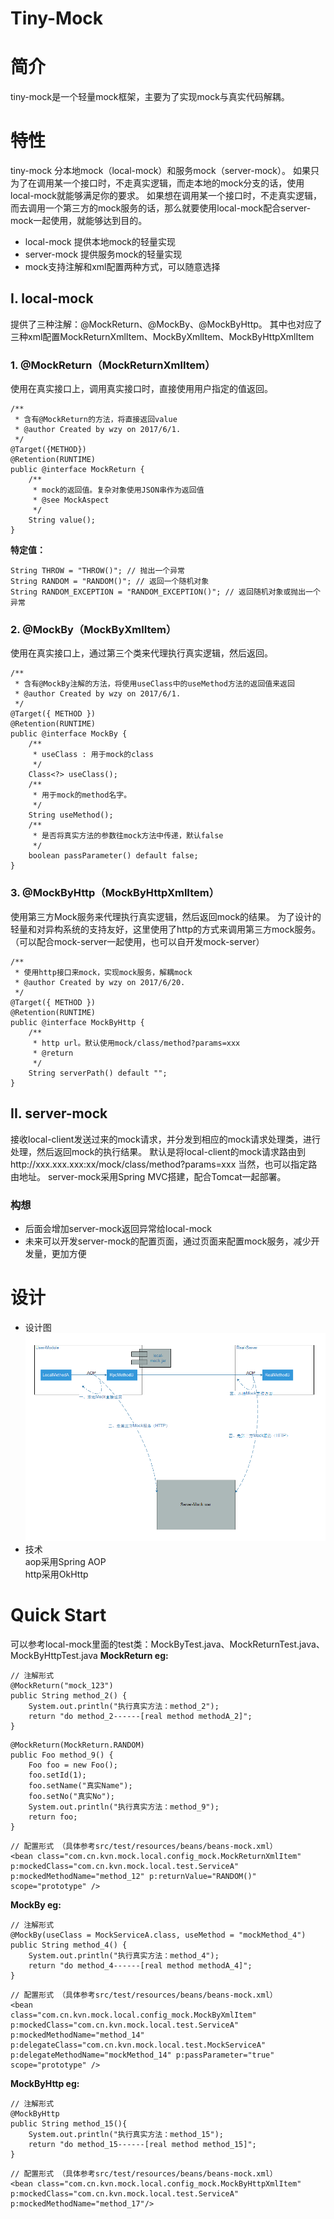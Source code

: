 # Tiny-Mock

# 简介
tiny-mock是一个轻量mock框架，主要为了实现mock与真实代码解耦。

# 特性
tiny-mock 分本地mock（local-mock）和服务mock（server-mock）。
如果只为了在调用某一个接口时，不走真实逻辑，而走本地的mock分支的话，使用local-mock就能够满足你的要求。
如果想在调用某一个接口时，不走真实逻辑，而去调用一个第三方的mock服务的话，那么就要使用local-mock配合server-mock一起使用，就能够达到目的。

* local-mock 提供本地mock的轻量实现
* server-mock 提供服务mock的轻量实现
* mock支持注解和xml配置两种方式，可以随意选择

## I. local-mock
提供了三种注解：@MockReturn、@MockBy、@MockByHttp。
其中也对应了三种xml配置MockReturnXmlItem、MockByXmlItem、MockByHttpXmlItem

### 1. @MockReturn（MockReturnXmlItem）
使用在真实接口上，调用真实接口时，直接使用用户指定的值返回。  
>
	/**
	 * 含有@MockReturn的方法，将直接返回value
	 * @author Created by wzy on 2017/6/1.
	 */
	@Target({METHOD})
	@Retention(RUNTIME)
	public @interface MockReturn {
	    /**
	     * mock的返回值。复杂对象使用JSON串作为返回值
	     * @see MockAspect
	     */
	    String value();
	}

**特定值：**
>
	String THROW = "THROW()"; // 抛出一个异常
    String RANDOM = "RANDOM()"; // 返回一个随机对象
    String RANDOM_EXCEPTION = "RANDOM_EXCEPTION()"; // 返回随机对象或抛出一个异常

### 2. @MockBy（MockByXmlItem）
使用在真实接口上，通过第三个类来代理执行真实逻辑，然后返回。
>
	/**
	 * 含有@MockBy注解的方法，将使用useClass中的useMethod方法的返回值来返回 
	 * @author Created by wzy on 2017/6/1.
	 */
	@Target({ METHOD })
	@Retention(RUNTIME)
	public @interface MockBy {
		/**
		 * useClass : 用于mock的class
		 */
		Class<?> useClass();
		/**
		 * 用于mock的method名字。
		 */
		String useMethod();
		/**
		 * 是否将真实方法的参数往mock方法中传递，默认false
		 */
		boolean passParameter() default false;
	}

### 3. @MockByHttp（MockByHttpXmlItem）
使用第三方Mock服务来代理执行真实逻辑，然后返回mock的结果。
为了设计的轻量和对异构系统的支持友好，这里使用了http的方式来调用第三方mock服务。（可以配合mock-server一起使用，也可以自开发mock-server）
>
	/**
	 * 使用http接口来mock，实现mock服务，解耦mock
	 * @author Created by wzy on 2017/6/20.
	 */
	@Target({ METHOD })
	@Retention(RUNTIME)
	public @interface MockByHttp {
		/**
		 * http url。默认使用mock/class/method?params=xxx
		 * @return
		 */
		String serverPath() default "";
	}

## II. server-mock
接收local-client发送过来的mock请求，并分发到相应的mock请求处理类，进行处理，然后返回mock的执行结果。
默认是将local-client的mock请求路由到http://xxx.xxx.xxx:xx/mock/class/method?params=xxx
当然，也可以指定路由地址。
server-mock采用Spring MVC搭建，配合Tomcat一起部署。
### 构想
* 后面会增加server-mock返回异常给local-mock
* 未来可以开发server-mock的配置页面，通过页面来配置mock服务，减少开发量，更加方便

# 设计
* 设计图
![tiny-mock实现原理图](mock方案.png)
* 技术 <br/>
aop采用Spring AOP <br/>
http采用OkHttp <br/>

# Quick Start
可以参考local-mock里面的test类：MockByTest.java、MockReturnTest.java、MockByHttpTest.java
**MockReturn eg:**
>
	// 注解形式
	@MockReturn("mock_123")
	public String method_2() {
		System.out.println("执行真实方法：method_2");
		return "do method_2------[real method methodA_2]";
	}
>	
	@MockReturn(MockReturn.RANDOM)
	public Foo method_9() {
		Foo foo = new Foo();
		foo.setId(1);
		foo.setName("真实Name");
		foo.setNo("真实No");
		System.out.println("执行真实方法：method_9");
		return foo;
	}
>	
	// 配置形式 （具体参考src/test/resources/beans/beans-mock.xml）
	<bean class="com.cn.kvn.mock.local.config_mock.MockReturnXmlItem"
	p:mockedClass="com.cn.kvn.mock.local.test.ServiceA"
	p:mockedMethodName="method_12" p:returnValue="RANDOM()" scope="prototype" />


**MockBy eg:**
>
	// 注解形式
	@MockBy(useClass = MockServiceA.class, useMethod = "mockMethod_4")
	public String method_4() {
		System.out.println("执行真实方法：method_4");
		return "do method_4------[real method methodA_4]";
	}
>
	// 配置形式 （具体参考src/test/resources/beans/beans-mock.xml）
	<bean
	class="com.cn.kvn.mock.local.config_mock.MockByXmlItem"
	p:mockedClass="com.cn.kvn.mock.local.test.ServiceA"
	p:mockedMethodName="method_14"
	p:delegateClass="com.cn.kvn.mock.local.test.MockServiceA"
	p:delegateMethodName="mockMethod_14" p:passParameter="true" scope="prototype" />
	

**MockByHttp eg:**
>
	// 注解形式
	@MockByHttp
	public String method_15(){
		System.out.println("执行真实方法：method_15");
		return "do method_15------[real method method_15]";
	}
>
	// 配置形式 （具体参考src/test/resources/beans/beans-mock.xml）
	<bean class="com.cn.kvn.mock.local.config_mock.MockByHttpXmlItem"
	p:mockedClass="com.cn.kvn.mock.local.test.ServiceA"
	p:mockedMethodName="method_17"/>
